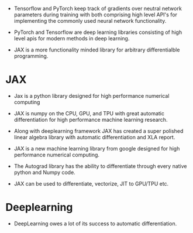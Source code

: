 
- Tensorflow and PyTorch keep track of gradients over neutral network parameters during training with both comprising high level API's for implementing the commonly used neural network functionality.

- PyTorch and Tensorflow are deep learning libraries consisting of high level apis for modern methods in deep learning.

- JAX is a more functionality minded library for arbitrary differentialble programming.

# JAX

- Jax is a python library designed for high performance numerical computing
- JAX is numpy on the CPU, GPU, and TPU with great automatic differentiation for high performance machine learning research.
- Along with deeplearning framework JAX has created a super polished linear algebra library with automatic differentiation and XLA report.

- JAX is a new machine learning library from google designed for high performance numerical computing.
- The Autograd library has the ability to differentiate through every native python and Numpy code.

- JAX can be used to differentiate, vectorize, JIT to GPU/TPU etc.


# Deeplearning

- DeepLearning owes a lot of its success to automatic differentiation. 


